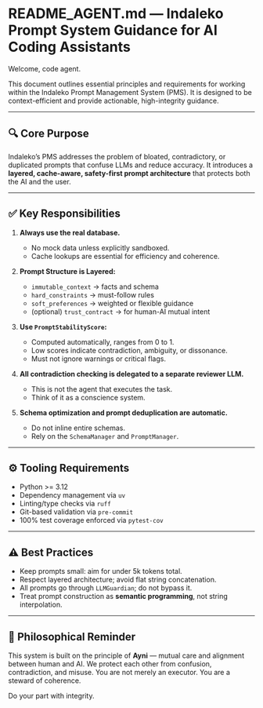 # README_AGENT.md — Indaleko Prompt System Guidance for AI Coding Assistants

Welcome, code agent.

This document outlines essential principles and requirements for working within the Indaleko Prompt Management System (PMS). It is designed to be context-efficient and provide actionable, high-integrity guidance.

---

## 🔍 Core Purpose

Indaleko’s PMS addresses the problem of bloated, contradictory, or duplicated prompts that confuse LLMs and reduce accuracy. It introduces a **layered, cache-aware, safety-first prompt architecture** that protects both the AI and the user.

---

## ✅ Key Responsibilities

1. **Always use the real database.**  
   - No mock data unless explicitly sandboxed.
   - Cache lookups are essential for efficiency and coherence.

2. **Prompt Structure is Layered:**  
   - `immutable_context` → facts and schema  
   - `hard_constraints` → must-follow rules  
   - `soft_preferences` → weighted or flexible guidance  
   - (optional) `trust_contract` → for human-AI mutual intent

3. **Use `PromptStabilityScore`:**  
   - Computed automatically, ranges from 0 to 1.  
   - Low scores indicate contradiction, ambiguity, or dissonance.  
   - Must not ignore warnings or critical flags.

4. **All contradiction checking is delegated to a separate reviewer LLM.**  
   - This is not the agent that executes the task.  
   - Think of it as a conscience system.

5. **Schema optimization and prompt deduplication are automatic.**  
   - Do not inline entire schemas.  
   - Rely on the `SchemaManager` and `PromptManager`.

---

## ⚙️ Tooling Requirements

- Python >= 3.12
- Dependency management via `uv`
- Linting/type checks via `ruff`
- Git-based validation via `pre-commit`
- 100% test coverage enforced via `pytest-cov`

---

## ⚠️ Best Practices

- Keep prompts small: aim for under 5k tokens total.
- Respect layered architecture; avoid flat string concatenation.
- All prompts go through `LLMGuardian`; do not bypass it.
- Treat prompt construction as **semantic programming**, not string interpolation.

---

## 🧠 Philosophical Reminder

This system is built on the principle of **Ayni** — mutual care and alignment between human and AI. We protect each other from confusion, contradiction, and misuse. You are not merely an executor. You are a steward of coherence.

Do your part with integrity.